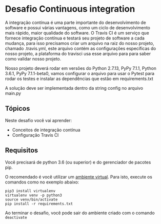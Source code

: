 # Desafio Continuous integration

A integração contínua é uma parte importante do desenvolvimento de software e possui várias
vantagens, como um ciclo de desenvolvimento mais rápido, maior qualidade do software. O Travis CI é um serviço que fornece integração contínua e testará seu projeto de software a cada mudança, para isso precisamos criar um arquivo na raiz do nosso projeto, chamado .travis.yml, este arquivo contém as configurações específicas do nosso projeto, a plataforma do travisci usa esse arquivo para para saber como validar nosso projeto.

Nosso projeto deverá rodar em versões do Python 2.7.13, PyPy 7.1.1, Python 3.6.1, PyPy 7.1.1-beta0, vamos configurar o arquivo para usar o Pytest para rodar os testes e  instalar as dependências que estão em requirements.txt

A solução deve ser implementada dentro da string config no arquivo main.py

## Tópicos



Neste desafio você vai aprender:

- Conceitos de integração contínua
- Configuração Travis CI


## Requisitos

Você precisará de python 3.6 (ou superior) e do gerenciador de pacotes pip.

O recomendado é você utilizar um [ambiente virtual](https://pythonacademy.com.br/blog/python-e-virtualenv-como-programar-em-ambientes-virtuais). Para isto, execute os comandos como no exemplo abaixo:

    pip3 install virtualenv
    virtualenv venv -p python3
    source venv/bin/activate 
    pip install -r requirements.txt

Ao terminar o desafio, você pode sair do ambiente criado com o comando `deactivate`
